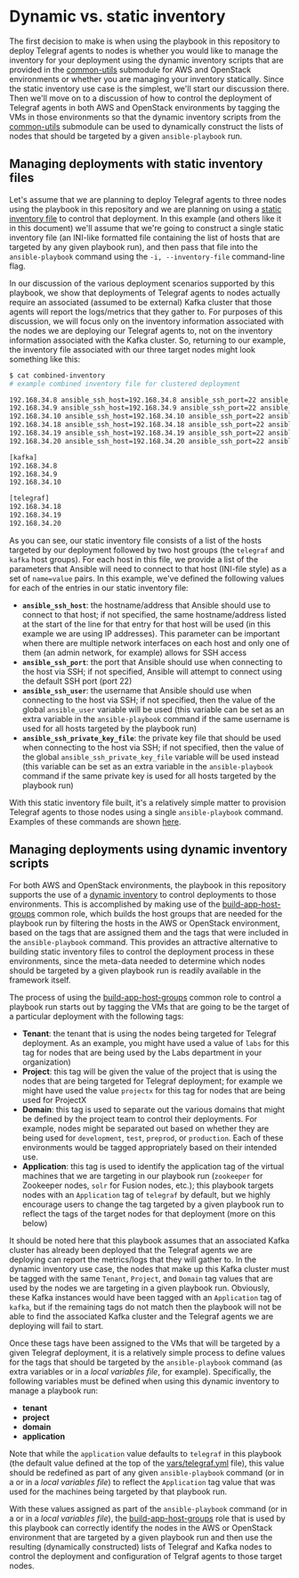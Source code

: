 # Dynamic vs. static inventory
The first decision to make is when using the playbook in this repository to deploy Telegraf agents to nodes is whether you would like to manage the inventory for your deployment using the dynamic inventory scripts that are provided in the [common-utils](../common-utils) submodule for AWS and OpenStack environments or whether you are managing your inventory statically. Since the static inventory use case is the simplest, we'll start our discussion there. Then we'll move on to a discussion of how to control the deployment of Telegraf agents in both AWS and OpenStack environments by tagging the VMs in those environments so that the dynamic inventory scripts from the [common-utils](../common-utils) submodule can be used to dynamically construct the lists of nodes that should be targeted by a given `ansible-playbook` run.

## Managing deployments with static inventory files
Let's assume that we are planning to deploy Telegraf agents to three nodes using the playbook in this repository and we are planning on using a [static inventory file](https://docs.ansible.com/ansible/intro_inventory.html) to control that deployment. In this example (and others like it in this document) we'll assume that we're going to construct a single static inventory file (an INI-like formatted file containing the list of hosts that are targeted by any given playbook run), and then pass that file into the `ansible-playbook` command using the `-i, --inventory-file` command-line flag.

In our discussion of the various deployment scenarios supported by this playbook, we show that deployments of Telegraf agents to nodes actually require an associated (assumed to be external) Kafka cluster that those agents will report the logs/metrics that they gather to. For purposes of this discussion, we will focus only on the inventory information associated with the nodes we are deploying our Telegraf agents to, not on the inventory information associated with the Kafka cluster. So, returning to our example, the inventory file associated with our three target nodes might look something like this:

```bash
$ cat combined-inventory
# example combined inventory file for clustered deployment

192.168.34.8 ansible_ssh_host=192.168.34.8 ansible_ssh_port=22 ansible_ssh_user='cloud-user' ansible_ssh_private_key_file='keys/kafka_cluster_private_key'
192.168.34.9 ansible_ssh_host=192.168.34.9 ansible_ssh_port=22 ansible_ssh_user='cloud-user' ansible_ssh_private_key_file='keys/kafka_cluster_private_key'
192.168.34.10 ansible_ssh_host=192.168.34.10 ansible_ssh_port=22 ansible_ssh_user='cloud-user' ansible_ssh_private_key_file='keys/kafka_cluster_private_key'
192.168.34.18 ansible_ssh_host=192.168.34.18 ansible_ssh_port=22 ansible_ssh_user='cloud-user' ansible_ssh_private_key_file='keys/zk_cluster_private_key'
192.168.34.19 ansible_ssh_host=192.168.34.19 ansible_ssh_port=22 ansible_ssh_user='cloud-user' ansible_ssh_private_key_file='keys/zk_cluster_private_key'
192.168.34.20 ansible_ssh_host=192.168.34.20 ansible_ssh_port=22 ansible_ssh_user='cloud-user' ansible_ssh_private_key_file='keys/zk_cluster_private_key'

[kafka]
192.168.34.8
192.168.34.9
192.168.34.10

[telegraf]
192.168.34.18
192.168.34.19
192.168.34.20

```

As you can see, our static inventory file consists of a list of the hosts targeted by our deployment followed by two host groups (the `telegraf` and `kafka` host groups). For each host in this file, we provide a list of the parameters that Ansible will need to connect to that host (INI-file style) as a set of `name=value` pairs. In this example, we've defined the following values for each of the entries in our static inventory file:

* **`ansible_ssh_host`**: the hostname/address that Ansible should use to connect to that host; if not specified, the same hostname/address listed at the start of the line for that entry for that host will be used (in this example we are using IP addresses). This parameter can be important when there are multiple network interfaces on each host and only one of them (an admin network, for example) allows for SSH access
* **`ansible_ssh_port`**: the port that Ansible should use when connecting to the host via SSH; if not specified, Ansible will attempt to connect using the default SSH port (port 22)
* **`ansible_ssh_user`**: the username that Ansible should use when connecting to the host via SSH; if not specified, then the value of the global `ansible_user` variable will be used (this variable can be set as an extra variable in the `ansible-playbook` command if the same username is used for all hosts targeted by the playbook run)
* **`ansible_ssh_private_key_file`**: the private key file that should be used when connecting to the host via SSH; if not specified, then the value of the global `ansible_ssh_private_key_file` variable will be used instead (this variable can be set as an extra variable in the `ansible-playbook` command if the same private key is used for all hosts targeted by the playbook run)

With this static inventory file built, it's a relatively simple matter to provision Telegraf agents to those nodes using a single `ansible-playbook` command. Examples of these commands are shown [here](Deployment-Scenarios.md).

## Managing deployments using dynamic inventory scripts
For both AWS and OpenStack environments, the playbook in this repository supports the use of a [dynamic inventory](https://docs.ansible.com/ansible/intro_dynamic_inventory.html) to control deployments to those environments. This is accomplished by making use of the [build-app-host-groups](../common-roles/build-app-host-groups) common role, which builds the host groups that are needed for the playbook run by filtering the hosts in the AWS or OpenStack environment, based on the tags that are assigned them and the tags that were included in the `ansible-playbook` command. This provides an attractive alternative to building static inventory files to control the deployment process in these environments, since the meta-data needed to determine which nodes should be targeted by a given playbook run is readily available in the framework itself.

The process of using the [build-app-host-groups](../common-roles/build-app-host-groups) common role to control a playbook run starts out by tagging the VMs that are going to be the target of a particular deployment with the following tags:

* **Tenant**: the tenant that is using the nodes being targeted for Telegraf deployment. As an example, you might have used a value of `labs` for this tag for nodes that are being used by the Labs department in your organization)
* **Project**: this tag will be given the value of the project that is using the nodes that are being targeted for Telegraf deployment; for example we might have used the value `projectx` for this tag for nodes that are being used for ProjectX
* **Domain**: this tag is used to separate out the various domains that might be defined by the project team to control their deployments. For example, nodes might be separated out based on whether they are being used for `development`, `test`, `preprod`, or `production`. Each of these environments would be tagged appropriately based on their intended use.
* **Application**: this tag is used to identify the application tag of the virtual machines that we are targeting in our playbook run (`zookeeper` for Zookeeper nodes, `solr` for Fusion nodes, etc.); this playbook targets nodes with an `Application` tag of `telegraf` by default, but we highly encourage users to change the tag targeted by a given playbook run to reflect the tags of the target nodes for that deployment (more on this below)

It should be noted here that this playbook assumes that an associated Kafka cluster has already been deployed that the Telegraf agents we are deploying can report the metrics/logs that they will gather to. In the dynamic inventory use case, the nodes that make up this Kafka cluster must be tagged with the same `Tenant`, `Project`, and `Domain` tag values that are used by the nodes we are targeting in a given playbook run. Obviously, these Kafka instances would have been tagged with an `Application` tag of `kafka`, but if the remaining tags do not match then the playbook will not be able to find the associated Kafka cluster and the Telegraf agents we are deploying will fail to start.

Once these tags have been assigned to the VMs that will be targeted by a given Telegraf deployment, it is a relatively simple process to define values for the tags that should be targeted by the `ansible-playbook` command (as extra variables or in a *local variables file*, for example). Specifically, the following variables must be defined when using this dynamic inventory to manage a playbook run:

* **tenant**
* **project**
* **domain**
* **application**

Note that while the `application` value defaults to `telegraf` in this playbook (the default value defined at the top of the [vars/telegraf.yml](../vars/telegraf.yml) file), this value should be redefined as part of any given `ansible-playbook` command (or in a or in a *local variables file*) to reflect the `Application` tag value that was used for the machines being targeted by that playbook run.

With these values assigned as part of the `ansible-playbook` command (or in a or in a *local variables file*), the [build-app-host-groups](../common-roles/build-app-host-groups) role that is used by this playbook can correctly identify the nodes in the AWS or OpenStack environment that are targeted by a given playbook run and then use the resulting (dynamically constructed) lists of Telegraf and Kafka nodes to control the deployment and configuration of Telgraf agents to those target nodes.
